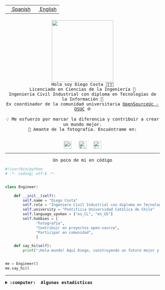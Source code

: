 <table border="0"  align="right">
 <tr><td><a href="README.md"><img src="https://upload.wikimedia.org/wikipedia/commons/thumb/8/89/Bandera_de_Espa%C3%B1a.svg/1200px-Bandera_de_Espa%C3%B1a.svg.png" height="10"> Spanish</a></td>
 <td><a href="README.en.md"><img src="https://upload.wikimedia.org/wikipedia/commons/a/a4/Flag_of_the_United_States.svg" height="10"> English</a></td></tr>
</table><br><br><br>

<p align="center">
  <img src="https://github.com/diegocostares/diegocostares/blob/main/Images/aaa2.gif?raw=true" height="200px" weight="200px">
  <br><samp>
    Hola soy Diego Costa 👨🏻‍💻<br>
    Licenciado en Ciencias de la Ingeniería 🤖<br>
    Ingeniería Civil Industrial con diploma en Tecnologías de la Información 🧠<br>
    Ex coordinador de la comunidad universitaria <a href="https://github.com/open-source-uc">OpenSourceUc - OSUC</a> 🌐<br>
  <br>
    💡 Me esfuerzo por marcar la diferencia y contribuir a crear un mundo mejor.<br>
    📸 Amante de la fotografía. Encuéntrame en: <br>
  <br></samp>
</p>

<p align="center">
   <a href="https://instagram.com/diegocosta_no" target="blank">
      <img align="center" src="https://cdn.jsdelivr.net/npm/simple-icons@3.0.1/icons/instagram.svg" alt="instagram" height="25px" width="25px" />
      &#8203;
   </a>
   &nbsp; &nbsp; &nbsp;
   <a href="https://t.me/diegocosta_no" target="blank">
      <img align="center" alt="Telegram" width="25px" src="https://icons-for-free.com/iconfiles/png/512/Telegram-1324888767380505522.png" />
      &#8203;
   </a>
   &nbsp; &nbsp; &nbsp;
   <a href="https://www.linkedin.com/in/diegocostar/" target="blank">
      <img align="center" alt="LinkedIn" width="25px" src="https://img.icons8.com/metro/452/linkedin.png" />
      &#8203;
   </a>
</p>

---

<p align="center"><front size="25"><samp>Un poco de mi en código</samp></front></p>

```python
#!/usr/bin/python
# -*- coding: utf-8 -*-


class Engineer:

    def __init__(self):
        self.name = "Diego Costa"
        self.role = "Ingeniero Civil Industrial con diploma en Tecnologías de la Información"
        self.university = "Pontificia Universidad Católica de Chile"
        self.language_spoken = ["es_CL", "en_US"]
        self.hobbies = [
              "Fotografía",
              "Contribuir en proyectos open-source",
              "Participar en comunidad",
              ]

    def say_hi(self):
        print("¡Hola mundo! Aquí Diego, construyendo un futuro mejor y cambiando el mundo.")


me = Engineer()
me.say_hi()
```

---

<details>
  <summary><b><samp>:computer: &nbsp;Algunas estadísticas</samp></b></summary>
  <br/></p>

<!--START_SECTION:waka-->
![Code Time](http://img.shields.io/badge/Code%20Time-1%2C941%20hrs%2015%20mins-blue)

📅 **Soy más productivo los Miércoles** 

```text
Lunes                    15690 commits       █░░░░░░░░░░░░░░░░░░░░░░░░   05.75 % 
Martes                   11686 commits       █░░░░░░░░░░░░░░░░░░░░░░░░   04.28 % 
Miércoles                84862 commits       ████████░░░░░░░░░░░░░░░░░   31.07 % 
Jueves                   75061 commits       ███████░░░░░░░░░░░░░░░░░░   27.48 % 
Viernes                  78268 commits       ███████░░░░░░░░░░░░░░░░░░   28.66 % 
Sábado                   7141 commits        █░░░░░░░░░░░░░░░░░░░░░░░░   02.61 % 
Domingo                  395 commits         ░░░░░░░░░░░░░░░░░░░░░░░░░   00.14 % 
```


📊 **Esta semana me dediqué a** 

```text
🐱‍💻 Proyectos: 
buk-webapp               8 hrs 38 mins       █████████░░░░░░░░░░░░░░░░   35.96 % 
FrostAway                6 hrs 22 mins       ███████░░░░░░░░░░░░░░░░░░   26.50 % 
BetpracticeSpider        6 hrs 4 mins        ██████░░░░░░░░░░░░░░░░░░░   25.30 % 
seminario_ia             2 hrs 55 mins       ███░░░░░░░░░░░░░░░░░░░░░░   12.20 % 
FrostGuard               0 secs              ░░░░░░░░░░░░░░░░░░░░░░░░░   00.03 % 
```


 Last Updated on 24/10/2024 21:58:26 UTC
<!--END_SECTION:waka-->

<p align="center"> <img src="https://github-readme-stats.vercel.app/api?username=diegocostares&show_icons=true&theme=ayu-mirage" alt="abhisheknaiidu" /></p>

</details>
